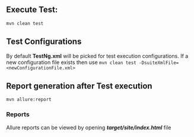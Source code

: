 ## Execute Test:
`mvn clean test`

## Test Configurations
By default **TestNg.xml** will be picked for test execution configurations. If a new configuration file exists then use
`mvn clean test -DsuiteXmlFile=<newConfigurationFile.xml>`

## Report generation after Test execution
`mvn allure:report`

### Reports
Allure reports can be viewed by opening _**target/site/index.html**_ file
